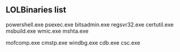 ## LOLBinaries list


powershell.exe 
psexec.exe 
bitsadmin.exe 
regsvr32.exe 
certutil.exe
msbuild.exe 
wmic.exe 
mshta.exe 

mofcomp.exe 
cmstp.exe 
windbg.exe 
cdb.exe 
csc.exe 

